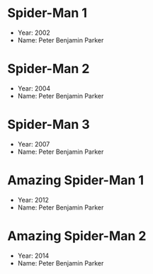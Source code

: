 # Spider-Man 1  
- Year: 2002  
- Name: Peter Benjamin Parker  

# Spider-Man 2  
- Year: 2004  
- Name: Peter Benjamin Parker  

# Spider-Man 3  
- Year: 2007  
- Name: Peter Benjamin Parker 

# Amazing Spider-Man 1
- Year: 2012
- Name: Peter Benjamin Parker

# Amazing Spider-Man 2
- Year: 2014
- Name: Peter Benjamin Parker
